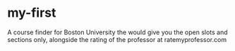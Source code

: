 # my-first
A course finder for Boston University the would give you the open slots and sections only, alongside the rating of the professor at ratemyprofessor.com 
